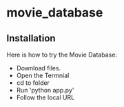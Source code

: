 # movie_database
## Installation
Here is how to try the Movie Database:
* Download files.
* Open the Termnial
* cd to folder
* Run 'python app.py' 
* Follow the local URL